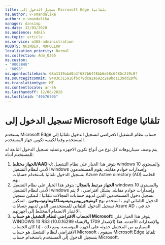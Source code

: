 ```yaml
---
title: تسجيل الدخول إلى Microsoft Edge تلقائيا
ms.author: v-smandalika
author: v-smandalika
manager: dansimp
ms.date: 12/03/2020
ms.audience: Admin
ms.topic: article
ms.service: o365-administration
ROBOTS: NOINDEX, NOFOLLOW
localization_priority: Normal
ms.collection: Adm_O365
ms.custom:
- "9003848"
- "6898"
ms.openlocfilehash: 68a1119abd0a3f687b6448bb6e58c6485c239c0f
ms.sourcegitcommit: 94036315916fbc79dca2a692c2e9bc1139dd28f6
ms.translationtype: MT
ms.contentlocale: ar-SA
ms.lasthandoff: 12/08/2020
ms.locfileid: "49676705"
---
```

# <a name="sign-in-to-microsoft-edge-automatically"></a>تسجيل الدخول إلى Microsoft Edge تلقائيا

يستخدم Microsoft Edge حساب نظام التشغيل الافتراضي لتسجيل الدخول تلقائيا إلى المستخدم وفقا لكيفيه تكوين جهاز المستخدم. 

يتم وصف سيناريوهات كل نوع من أنواع تكوين الاجهزه وعمليه تسجيل الدخول التابعة له للمستخدم أدناه:

1. **الجهاز مختلط/AAD-J**: يتوفر هذا الخيار علي نظام التشغيل windows 10 والمستوي الأدنى لنظام التشغيل windows وإصدارات خوادم مقابله. يقوم المستخدمون بتسجيل الدخول تلقائيا باستخدام حسابات Azure Active directory (AD) الخاصة بهم.
2. **الجهاز مرتبط بالمجال**: يتوفر هذا الخيار علي نظام التشغيل windows 10 والمستوي الأدنى لنظام التشغيل windows وإصدارات خوادم مقابله. بشكل افتراضي ، لا يتم تسجيل دخول المستخدمين الذين لديهم حسابات المجالات تلقائيا ؛ لتمكين تسجيل الدخول التلقائي لهم ، استخدم نهج **كونفيجوريونبريميسيساككونتاوتوسيجنين** . لتمكين تسجيل الدخول التلقائي للمستخدمين الذين لديهم حسابات Azure AD ، خذ في الاعتبار الانضمام المختلط إلى أجهزتهم.
3. **الحساب الافتراضي لنظام التشغيل هو حساب Microsoft**: يتوفر هذا الخيار علي WINDOWS 10 RS3 (الإصدار 1709 والإنشاء 10.0.16299) والإصدارات الأحدث. هذا السيناريو من المحتمل حدوثه علي أجهزه المؤسسة. ومع ذلك ، إذا كان الحساب الافتراضي لنظام التشغيل هو حساب Microsoft ، سيقوم Microsoft Edge تلقائيا بتسجيل الدخول إلى المستخدم باستخدام حساب Microsoft.
 
 
